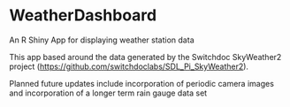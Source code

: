 # WeatherDashboard
An R Shiny App for displaying weather station data


This app based around the data generated by the Switchdoc SkyWeather2 project (https://github.com/switchdoclabs/SDL_Pi_SkyWeather2).

Planned future updates include incorporation of periodic camera images and incorporation of a longer term rain gauge data set
